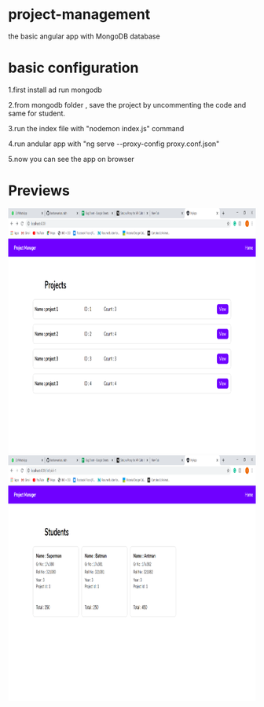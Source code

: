 # project-management
the basic angular app with MongoDB database

# basic configuration
1.first install ad run mongodb

2.from mongodb folder , save the project by uncommenting the code and same for student.

3.run the index file with "nodemon index.js" command

4.run andular app with "ng serve --proxy-config proxy.conf.json"

5.now you can see the app on browser

# Previews

<img src="screenshots/first.png" width="1000" height="500">


<img src="screenshots/second.png" width="1000" height="500">
